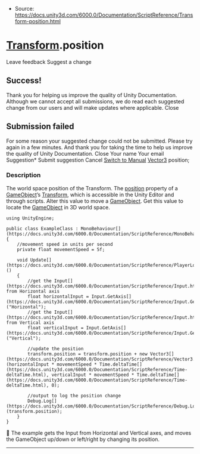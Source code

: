 * Source: https://docs.unity3d.com/6000.0/Documentation/ScriptReference/Transform-position.html

#  [Transform](https://docs.unity3d.com/6000.0/Documentation/ScriptReference/Transform.html).position
Leave feedback
Suggest a change
## Success!
Thank you for helping us improve the quality of Unity Documentation. Although we cannot accept all submissions, we do read each suggested change from our users and will make updates where applicable.
Close
## Submission failed
For some reason your suggested change could not be submitted. Please <a>try again</a> in a few minutes. And thank you for taking the time to help us improve the quality of Unity Documentation.
Close
Your name Your email Suggestion* Submit suggestion
Cancel
[Switch to Manual](https://docs.unity3d.com/6000.0/Documentation/Manual/class-Transform.html "Go to Transform Component in the Manual")
[Vector3](https://docs.unity3d.com/6000.0/Documentation/ScriptReference/Vector3.html) position; 
### Description
The world space position of the Transform.
The [position](https://docs.unity3d.com/6000.0/Documentation/ScriptReference/Transform-position.html) property of a [GameObject](https://docs.unity3d.com/6000.0/Documentation/ScriptReference/GameObject.html)’s [Transform](https://docs.unity3d.com/6000.0/Documentation/ScriptReference/Transform.html), which is accessible in the Unity Editor and through scripts. Alter this value to move a [GameObject](https://docs.unity3d.com/6000.0/Documentation/ScriptReference/GameObject.html). Get this value to locate the [GameObject](https://docs.unity3d.com/6000.0/Documentation/ScriptReference/GameObject.html) in 3D world space.
```
using UnityEngine;  
  
public class ExampleClass : MonoBehaviour[](https://docs.unity3d.com/6000.0/Documentation/ScriptReference/MonoBehaviour.html)
{
    //movement speed in units per second
    private float movementSpeed = 5f;  
  
    void Update[](https://docs.unity3d.com/6000.0/Documentation/ScriptReference/PlayerLoop.Update.html)()
    {
        //get the Input[](https://docs.unity3d.com/6000.0/Documentation/ScriptReference/Input.html) from Horizontal axis
        float horizontalInput = Input.GetAxis[](https://docs.unity3d.com/6000.0/Documentation/ScriptReference/Input.GetAxis.html)("Horizontal");
        //get the Input[](https://docs.unity3d.com/6000.0/Documentation/ScriptReference/Input.html) from Vertical axis
        float verticalInput = Input.GetAxis[](https://docs.unity3d.com/6000.0/Documentation/ScriptReference/Input.GetAxis.html)("Vertical");  
  
        //update the position
        transform.position = transform.position + new Vector3[](https://docs.unity3d.com/6000.0/Documentation/ScriptReference/Vector3.html)(horizontalInput * movementSpeed * Time.deltaTime[](https://docs.unity3d.com/6000.0/Documentation/ScriptReference/Time-deltaTime.html), verticalInput * movementSpeed * Time.deltaTime[](https://docs.unity3d.com/6000.0/Documentation/ScriptReference/Time-deltaTime.html), 0);  
  
        //output to log the position change
        Debug.Log[](https://docs.unity3d.com/6000.0/Documentation/ScriptReference/Debug.Log.html)(transform.position);
    }
}

```

The example gets the Input from Horizontal and Vertical axes, and moves the GameObject up/down or left/right by changing its position.
* * *
